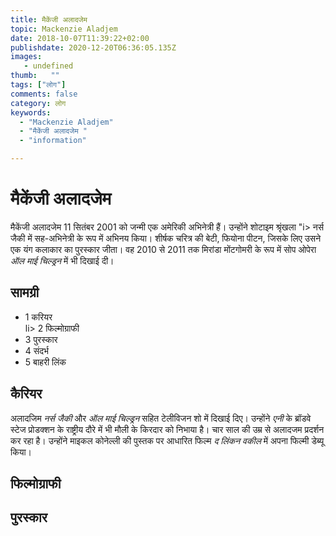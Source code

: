 ```yaml
---
title: मैकेंजी अलादजेम 
topic: Mackenzie Aladjem
date: 2018-10-07T11:39:22+02:00
publishdate: 2020-12-20T06:36:05.135Z
images: 
   - undefined
thumb:   ""
tags: ["लोग"]
comments: false
category: लोग
keywords: 
  - "Mackenzie Aladjem"
  - "मैकेंजी अलादजेम "
  - "information"

---
```

<h1> मैकेंजी अलादजेम </h1> <p> </p> <p> मैकेंजी अलादजेम 11 सितंबर 2001 को जन्मी एक अमेरिकी अभिनेत्री हैं। उन्होंने शोटाइम श्रृंखला "i> नर्स जैकी </i> में सह-अभिनेत्री के रूप में अभिनय किया। शीर्षक चरित्र की बेटी, फियोना पीटन, जिसके लिए उसने एक यंग कलाकार का पुरस्कार जीता। वह 2010 से 2011 तक मिरांडा मोंटगोमरी के रूप में सोप ओपेरा <i> ऑल माई चिल्ड्रन </i> में भी दिखाई दी। </p> <h2> सामग्री </h2> <ul> <li> 1 करियर </li> li> 2 फिल्मोग्राफी </li> <li> 3 पुरस्कार </li> <li> 4 संदर्भ </li> <li> 5 बाहरी लिंक </li> </ul> <h2> कैरियर </h2> <p > अलादजिम <i> नर्स जैकी </i> और <i> ऑल माई चिल्ड्रन </i> सहित टेलीविजन शो में दिखाई दिए। उन्होंने <i> एनी </i> के ब्रॉडवे स्टेज प्रोडक्शन के राष्ट्रीय दौरे में भी मौली के किरदार को निभाया है। चार साल की उम्र से अलादजम प्रदर्शन कर रहा है। उन्होंने माइकल कोनेल्ली की पुस्तक पर आधारित फिल्म <i> द लिंकन वकील </i> में अपना फिल्मी डेब्यू किया। </p> <h2> फिल्मोग्राफी </h2> <h2> पुरस्कार </h2> 